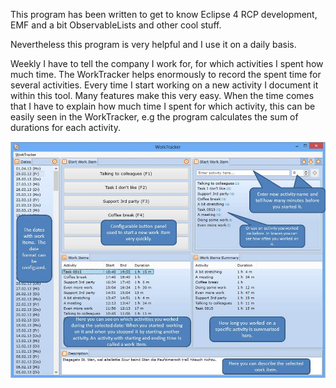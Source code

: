 This program has been written to get to know Eclipse 4 RCP development, EMF and a bit ObservableLists and other cool stuff.

Nevertheless this program is very helpful and I use it on a daily basis.

Weekly I have to tell the company I work for, for which activities I spent how
much time. The WorkTracker helps enormously to record the spent time for
several activities. Every time I start working on a new activity I document it within
this tool. Many features make this very easy.
When the time comes that I have to explain how much time I spent for which activity,
this can be easily seen in the WorkTracker, e.g the program calculates the sum of durations
for each activity.

![WorkTracker Introduction](./README.jpg)
  
